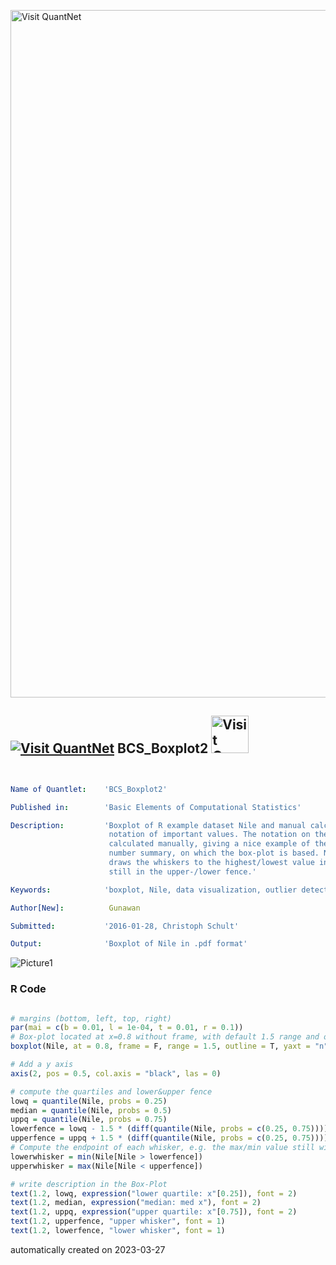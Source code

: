 [<img src="https://github.com/QuantLet/Styleguide-and-FAQ/blob/master/pictures/banner.png" width="1100" alt="Visit QuantNet">](http://quantlet.de/)

## [<img src="https://github.com/QuantLet/Styleguide-and-FAQ/blob/master/pictures/qloqo.png" alt="Visit QuantNet">](http://quantlet.de/) **BCS_Boxplot2** [<img src="https://github.com/QuantLet/Styleguide-and-FAQ/blob/master/pictures/QN2.png" width="60" alt="Visit QuantNet 2.0">](http://quantlet.de/)

```yaml


Name of Quantlet:    'BCS_Boxplot2'

Published in:        'Basic Elements of Computational Statistics'

Description:         'Boxplot of R example dataset Nile and manual calculation and
                      notation of important values. The notation on the axes is
                      calculated manually, giving a nice example of the calcuation of a five
                      number summary, on which the box-plot is based. Note that R by default
                      draws the whiskers to the highest/lowest value in the sample which is
                      still in the upper-/lower fence.'

Keywords:            'boxplot, Nile, data visualization, outlier detection, histogram'

Author[New]:          Gunawan

Submitted:           '2016-01-28, Christoph Schult'

Output:              'Boxplot of Nile in .pdf format'

```

![Picture1](BCS_Boxplot2.png)

### R Code
```r

# margins (bottom, left, top, right)
par(mai = c(b = 0.01, l = 1e-04, t = 0.01, r = 0.1))
# Box-plot located at x=0.8 without frame, with default 1.5 range and outliers
boxplot(Nile, at = 0.8, frame = F, range = 1.5, outline = T, yaxt = "n", ylim = c(400, 1500))

# Add a y axis
axis(2, pos = 0.5, col.axis = "black", las = 0)

# compute the quartiles and lower&upper fence
lowq = quantile(Nile, probs = 0.25)
median = quantile(Nile, probs = 0.5)
uppq = quantile(Nile, probs = 0.75)
lowerfence = lowq - 1.5 * (diff(quantile(Nile, probs = c(0.25, 0.75))))
upperfence = uppq + 1.5 * (diff(quantile(Nile, probs = c(0.25, 0.75))))
# Compute the endpoint of each whisker, e.g. the max/min value still within the upper/lower-fence
lowerwhisker = min(Nile[Nile > lowerfence])
upperwhisker = max(Nile[Nile < upperfence])

# write description in the Box-Plot
text(1.2, lowq, expression("lower quartile: x"[0.25]), font = 2)
text(1.2, median, expression("median: med x"), font = 2)
text(1.2, uppq, expression("upper quartile: x"[0.75]), font = 2)
text(1.2, upperfence, "upper whisker", font = 1)
text(1.2, lowerfence, "lower whisker", font = 1)
```

automatically created on 2023-03-27